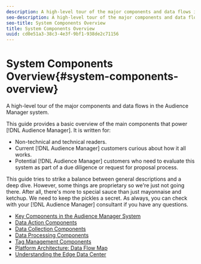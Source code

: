 ```yaml
---
description: A high-level tour of the major components and data flows in the Audience Manager system.
seo-description: A high-level tour of the major components and data flows in the Audience Manager system.
seo-title: System Components Overview
title: System Components Overview
uuid: cd0e51a3-38c3-4e3f-9bf1-938de2c71156
---
```


# System Components Overview{#system-components-overview}

A high-level tour of the major components and data flows in the Audience Manager system.

<!-- 

c_compintro.xml

 -->

This guide provides a basic overview of the main components that power [!DNL Audience Manager]. It is written for:

* Non-technical and technical readers. 
* Current [!DNL Audience Manager] customers curious about how it all works. 
* Potential [!DNL Audience Manager] customers who need to evaluate this system as part of a due diligence or request for proposal process.

This guide tries to strike a balance between general descriptions and a deep dive. However, some things are proprietary so we're just not going there. After all, there's more to special sauce than just mayonnaise and ketchup. We need to keep the pickles a secret. As always, you can check with your [!DNL Audience Manager] consultant if you have any questions. 

* [Key Components in the Audience Manager System](/help/using/reference/system-components/components-stack.md)
* [Data Action Components](/help/using/reference/system-components/components-data-action.md)
* [Data Collection Components](/help/using/reference/system-components/components-data-collection.md)
* [Data Processing Components](/help/using/reference/system-components/components-data-processing.md)
* [Tag Management Components](/help/using/reference/system-components/components-tag-management.md)
* [Platform Architecture: Data Flow Map](/help/using/reference/system-components/components-platform-architecture.md)
* [Understanding the Edge Data Center](/help/using/reference/system-components/components-edge.md)

